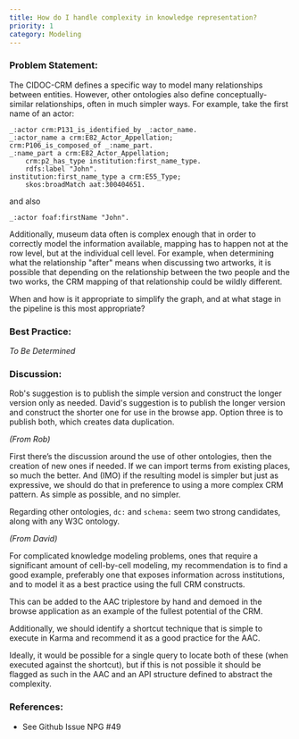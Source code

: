 ```yaml
---
title: How do I handle complexity in knowledge representation?
priority: 1
category: Modeling
---
```

### Problem Statement:

The CIDOC-CRM defines a specific way to model many relationships between entities.  However, other ontologies also define conceptually-similar relationships, often in much simpler ways.  For example, take the first name of an actor:

    _:actor crm:P131_is_identified_by _:actor_name.
    _:actor_name a crm:E82_Actor_Appellation;
    crm:P106_is_composed_of _:name_part.
    _:name_part a crm:E82_Actor_Appellation;
        crm:p2_has_type institution:first_name_type.
        rdfs:label "John".
    institution:first_name_type a crm:E55_Type;
        skos:broadMatch aat:300404651.

and also

    _:actor foaf:firstName "John".

Additionally, museum data often is complex enough that in order to correctly model the information available, mapping has to happen not at the row level, but at the individual cell level.  For example, when determining what the relationship "after" means when discussing two artworks, it is possible that depending on the relationship between the two people and the two works, the CRM mapping of that relationship could be wildly different.

When and how is it appropriate to simplify the graph, and at what stage in the pipeline is this most appropriate?  



### Best Practice:

*To Be Determined*

### Discussion:

Rob's suggestion is to publish the simple version and construct the longer version only as needed.  David's suggestion is to publish the longer version and construct the shorter one for use in the browse app.  Option three is to publish both, which creates data duplication.  

*(From Rob)*

First there’s the discussion around the use of other ontologies, then the creation of new ones if needed.  If we can import terms from existing places, so much the better. And (IMO) if the resulting model is simpler but just as expressive, we should do that in preference to using a more complex CRM pattern.  As simple as possible, and no simpler.

Regarding other ontologies, `dc:` and `schema:` seem two strong candidates, along with any W3C ontology.

*(From David)*

For complicated knowledge modeling problems, ones that require a significant amount of cell-by-cell modeling, my recommendation is to find a good example, preferably one that exposes information across institutions, and to model it as a best practice using the full CRM constructs.

This can be added to the AAC triplestore by hand and demoed in the browse application as an example of the fullest potential of the CRM.

Additionally, we should identify a shortcut technique that is simple to execute in Karma and recommend it as a good practice for the AAC.

Ideally, it would be possible for a single query to locate both of these (when executed against the shortcut), but if this is not possible it should be flagged as such in the AAC and an API structure defined to abstract the complexity.  


### References:

* See Github Issue NPG #49

